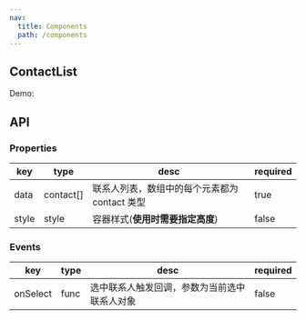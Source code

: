 ```yaml
---
nav:
  title: Components
  path: /components
---
```


## ContactList

Demo:

<code src="../../demo/DemoContactList.tsx"></code>

## API

### Properties

| key      | type      | desc                        | required |
|----------|-----------|-----------------------------|----------|
| data     | contact[] | 联系人列表，数组中的每个元素都为 contact 类型 | true     |
| style    | style     | 容器样式(**使用时需要指定高度**)         | false    |

### Events

| key      | type      | desc                        | required |
|----------|-----------|-----------------------------|----------|
| onSelect | func      | 选中联系人触发回调，参数为当前选中联系人对象      | false    |

